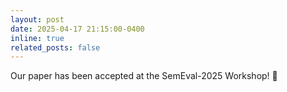 ```yaml
---
layout: post
date: 2025-04-17 21:15:00-0400
inline: true
related_posts: false
---
```


Our paper has been accepted at the SemEval-2025 Workshop! 🎉
